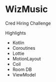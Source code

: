 # WizMusic
Cred Hiring Challenge


Highlights
- Kotlin
- Coroutines
- Lottie
- MotionLayout
- Coil
- Room DB
- ViewModel
